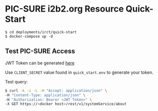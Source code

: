 # PIC-SURE i2b2.org Resource Quick-Start

    $ cd deployments/irct/quick-start
    $ docker-compose up -d

## Test PIC-SURE Access

JWT Token can be generated [here](https://github.com/hms-dbmi/jwt-creator.git)

Use `CLIENT_SECRET` value found in `quick_start.env` to generate your token.

Test query:

```bash
$ curl -k -i -L -H "Accept: application/json" \
-H "Content-Type: application/json" \
-H "Authorization: Bearer <JWT Token>" \
-X GET https://<docker host>/rest/v1/systemService/about
```
